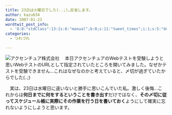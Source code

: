```yaml
---
title: 23日は火曜日でした(..;)…反省します。
author: kazu634
date: 2007-01-23
wordtwit_post_info:
  - 'O:8:"stdClass":13:{s:6:"manual";b:0;s:11:"tweet_times";i:1;s:5:"delay";i:0;s:7:"enabled";i:1;s:10:"separation";s:2:"60";s:7:"version";s:3:"3.7";s:14:"tweet_template";b:0;s:6:"status";i:2;s:6:"result";a:0:{}s:13:"tweet_counter";i:2;s:13:"tweet_log_ids";a:1:{i:0;i:2751;}s:9:"hash_tags";a:0:{}s:8:"accounts";a:1:{i:0;s:7:"kazu634";}}'
categories:
  - つれづれ

---
```

<div class="section">
<p>
<a href="http://www.accenture.com/Countries/Japan/" onclick="__gaTracker('send', 'event', 'outbound-article', 'http://www.accenture.com/Countries/Japan/', '');" target="_blank"><img align="left" alt="アクセンチュア株式会社" src="http://img.simpleapi.net/small/http://www.accenture.com/Countries/Japan/" border="0" /></a>
</p>
  
<p>
    　本日アクセンチュアのWebテストを受験しようと思いWebテストのURLとして指定されていたところを開いてみました。なぜかテストを受験できません…これはなぜなのかと考えていると、〆切が過ぎていたからでした(..;)
</p>
  
<p>
    　実は、23日は水曜日に違いないと勝手に思いこんでいた私。激しく後悔…これからは<span style="font-weight: bold;">何日までに何をするということを書き出す</span>だけではなく、<span style="font-weight: bold;">その〆切に従ってスケジュール帳に実際にその作業を行う日を書いておく</span>ようにして確実に忘れないようにしようと思います。
</p>
</div>

